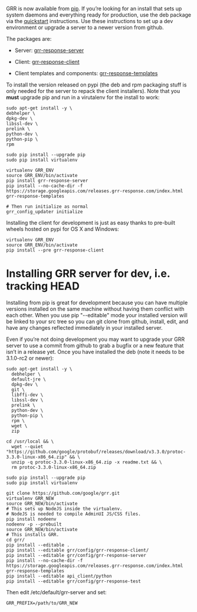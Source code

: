 GRR is now available from
[pip](https://pip.pypa.io/en/stable/installing/). If you’re looking for
an install that sets up system daemons and everything ready for
production, use the deb package via the [quickstart](quickstart.md)
instructions. Use these instructions to set up a dev environment or
upgrade a server to a newer version from github.

The packages are:

  - Server:
    [grr-response-server](https://pypi.python.org/pypi/grr-response-server)

  - Client:
    [grr-response-client](https://pypi.python.org/pypi/grr-response-client)

  - Client templates and components:
    [grr-response-templates](https://pypi.python.org/pypi/grr-response-templates)

To install the version released on pypi (the deb and rpm packaging stuff
is only needed for the server to repack the client installers). Note
that you **must** upgrade pip and run in a virutalenv for the install to
work:

    sudo apt-get install -y \
    debhelper \
    dpkg-dev \
    libssl-dev \
    prelink \
    python-dev \
    python-pip \
    rpm
    
    sudo pip install --upgrade pip
    sudo pip install virtualenv
    
    virtualenv GRR_ENV
    source GRR_ENV/bin/activate
    pip install grr-response-server
    pip install --no-cache-dir -f https://storage.googleapis.com/releases.grr-response.com/index.html grr-response-templates
    
    # Then run initialize as normal
    grr_config_updater initialize

Installing the client for development is just as easy thanks to
pre-built wheels hosted on pypi for OS X and Windows:

    virtualenv GRR_ENV
    source GRR_ENV/bin/activate
    pip install --pre grr-response-client

# Installing GRR server for dev, i.e. tracking HEAD

Installing from pip is great for development because you can have
multiple versions installed on the same machine without having them
conflict with each other. When you use pip "--editable" mode your
installed version will be linked to your src tree so you can git clone
from github, install, edit, and have any changes reflected immediately
in your installed server.

Even if you’re not doing development you may want to upgrade your GRR
server to use a commit from github to grab a bugfix or a new feature
that isn’t in a release yet. Once you have installed the deb (note it
needs to be 3.1.0-rc2 or newer):

    sudo apt-get install -y \
      debhelper \
      default-jre \
      dpkg-dev \
      git \
      libffi-dev \
      libssl-dev \
      prelink \
      python-dev \
      python-pip \
      rpm \
      wget \
      zip
    
    cd /usr/local && \
      wget --quiet "https://github.com/google/protobuf/releases/download/v3.3.0/protoc-3.3.0-linux-x86_64.zip" && \
      unzip -q protoc-3.3.0-linux-x86_64.zip -x readme.txt && \
      rm protoc-3.3.0-linux-x86_64.zip
    
    sudo pip install --upgrade pip
    sudo pip install virtualenv
    
    git clone https://github.com/google/grr.git
    virtualenv GRR_NEW
    source GRR_NEW/bin/activate
    # This sets up NodeJS inside the virtualenv.
    # NodeJS is needed to compile AdminUI JS/CSS files.
    pip install nodeenv
    nodeenv -p --prebuilt
    source GRR_NEW/bin/activate
    # This installs GRR.
    cd grr/
    pip install --editable .
    pip install --editable grr/config/grr-response-client/
    pip install --editable grr/config/grr-response-server
    pip install --no-cache-dir -f https://storage.googleapis.com/releases.grr-response.com/index.html grr-response-templates
    pip install --editable api_client/python
    pip install --editable grr/config/grr-response-test

Then edit /etc/default/grr-server and set:

    GRR_PREFIX=/path/to/GRR_NEW

